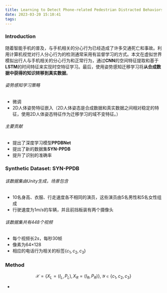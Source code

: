 ```yaml
---
title: Learning to Detect Phone-related Pedestrian Distracted Behaviors with Synthetic
date: 2023-03-20 15:10:41
tags:
---
```


### Introduction

随着智能手机的普及，与手机相关的分心行为已经造成了许多交通死亡和事故。利用计算机视觉对行人分心行为的检测通常采用有监督学习的方式。本文在虚拟世界模拟出行人与手机相关的分心行为和正常行为，通过**CNN**的空间特征提取和基于**LSTM**的时间特征来实现时空特征学习。最后，使用姿势感知迁移学习将**从合成数据中获得的知识转移到真实数据**。

###### 姿势感知学习策略

- 微调
- 2D人体姿势特征嵌入（2D人体姿态是合成数据和真实数据之间相对稳定的特征，使用2D人体姿态特征作为迁移学习的域不变特征。）

###### 主要贡献

- 提出了深度学习模型**PPDBNet**
- 提出了新的数据集**SYN-PPDB**
- 提升了识别的准确率

### Synthetic Dataset: SYN-PPDB

###### 该数据集由Unity生成，场景包含

- 10名身高、衣服、行走速度各不相同的演员，这些演员由5名男性和5名女性组成
- 行驶速度为$1m/s$的车辆，并且前挡板装有两个摄像头

###### 该数据集共有448个视频

- 每个视频长$2s$，每秒30帧
- 像素为64$×$128
- 相应的电话行为相关的标签$\{c_1, c_2, c_3\}$

### Method

$$
\mathcal{X} = \{X_L=(I_L, P_L),X_R=(I_R,P_R)\},\mathcal{Y}\in\{c_1,c_2,c_3\}
$$

- 
